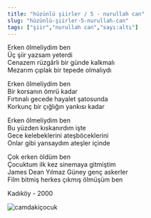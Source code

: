 ```yaml
---
title: "hüzünlü şiirler / 5 - nurullah can"
slug: "hüzünlü-şiirler-5-nurullah-can"
tags: ["şiir","nurullah can","sayı:altı"]
---
```


Erken ölmeliydim ben\
Üç şiir yazsam yeterdi\
Cenazem rüzgârlı bir günde kalkmalı\
Mezarım çıplak bir tepede olmalıydı

Erken ölmeliydim ben\
Bir korsanın ömrü kadar\
Fırtınalı gecede hayalet şatosunda\
Korkunç bir çığlığın yankısı kadar

Erken ölmeliydim ben\
Bu yüzden kıskanırdım işte\
Gece kelebeklerini ateşböceklerini\
Onlar gibi yansaydım ateşler içinde

Çok erken öldüm ben\
Çocuktum ilk kez sinemaya gitmiştim\
James Dean Yılmaz Güney genç askerler\
Film bitmiş herkes çıkmış ölmüşüm ben

Kadıköy - 2000

![camdakiçocuk](/img/ky06_02_tayfunisildar.jpg)
